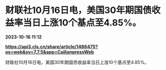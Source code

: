 # 财联社10月16日电，美国30年期国债收益率当日上涨10个基点至4.85%。

**2023-10-16 11:12**

**https://api3.cls.cn/share/article/1486475?os=web&sv=7.7.5&app=CailianpressWeb**

财联社10月16日电，美国30年期国债收益率当日上涨10个基点至4.85%。